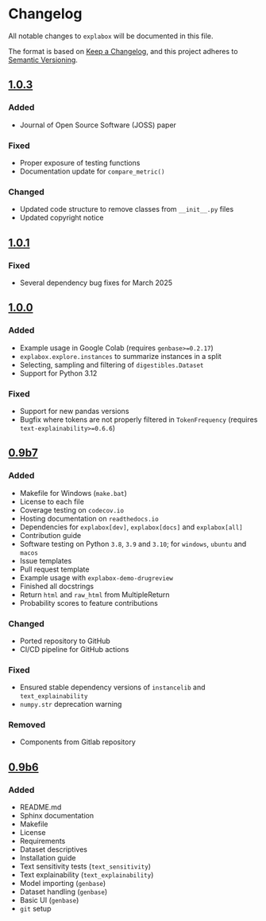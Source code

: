 # Changelog
All notable changes to `explabox` will be documented in this file.

The format is based on [Keep a Changelog](https://keepachangelog.com/en/1.0.0/),
and this project adheres to [Semantic Versioning](https://semver.org/spec/v2.0.0.html).

## [1.0.3]
### Added
- Journal of Open Source Software (JOSS) paper

### Fixed
- Proper exposure of testing functions
- Documentation update for `compare_metric()`

### Changed
- Updated code structure to remove classes from `__init__.py` files
- Updated copyright notice

## [1.0.1]
### Fixed
- Several dependency bug fixes for March 2025

## [1.0.0]
### Added
- Example usage in Google Colab (requires `genbase>=0.2.17`)
- `explabox.explore.instances` to summarize instances in a split
- Selecting, sampling and filtering of `digestibles.Dataset`
- Support for Python 3.12

### Fixed
- Support for new pandas versions
- Bugfix where tokens are not properly filtered in `TokenFrequency` (requires `text-explainability>=0.6.6`)

## [0.9b7]
### Added
- Makefile for Windows (`make.bat`)
- License to each file
- Coverage testing on `codecov.io`
- Hosting documentation on `readthedocs.io`
- Dependencies for `explabox[dev]`, `explabox[docs]` and `explabox[all]`
- Contribution guide
- Software testing on Python `3.8`, `3.9` and `3.10`; for `windows`, `ubuntu` and `macos`
- Issue templates
- Pull request template
- Example usage with `explabox-demo-drugreview`
- Finished all docstrings
- Return `html` and `raw_html` from MultipleReturn
- Probability scores to feature contributions

### Changed
- Ported repository to GitHub
- CI/CD pipeline for GitHub actions

### Fixed
- Ensured stable dependency versions of `instancelib` and `text_explainability`
- `numpy.str` deprecation warning

### Removed
- Components from Gitlab repository

## [0.9b6]
### Added
- README.md
- Sphinx documentation
- Makefile
- License
- Requirements
- Dataset descriptives
- Installation guide
- Text sensitivity tests (`text_sensitivity`)
- Text explainability (`text_explainability`)
- Model importing (`genbase`)
- Dataset handling (`genbase`)
- Basic UI (`genbase`)
- `git` setup

[Unreleased]: https://github.com/MarcelRobeer/explabox
[1.0.3]: https://pypi.org/project/explabox/1.0.3
[1.0.1]: https://pypi.org/project/explabox/1.0.1
[1.0.0]: https://pypi.org/project/explabox/1.0.0
[0.9b6]: https://pypi.org/project/explabox/0.9b6
[0.9b7]: https://pypi.org/project/explabox/0.9b7
